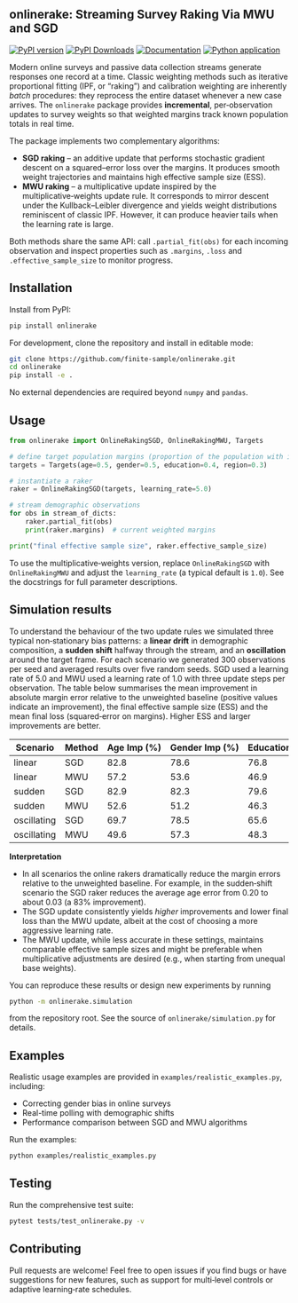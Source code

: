 ## onlinerake: Streaming Survey Raking Via MWU and SGD

[![PyPI version](https://img.shields.io/pypi/v/onlinerake.svg)](https://pypi.org/project/onlinerake/)
[![PyPI Downloads](https://static.pepy.tech/badge/onlinerake)](https://pepy.tech/projects/onlinerake)
[![Documentation](https://img.shields.io/badge/docs-github.io-blue)](https://finite-sample.github.io/onlinerake/)
[![Python application](https://github.com/finite-sample/onlinerake/actions/workflows/tests.yml/badge.svg)](https://github.com/finite-sample/rmcp/actions/workflows/tests.yml)

Modern online surveys and passive data collection streams generate
responses one record at a time.  Classic weighting methods such as
iterative proportional fitting (IPF, or “raking”) and calibration
weighting are inherently *batch* procedures: they reprocess the entire
dataset whenever a new case arrives.  The `onlinerake` package
provides **incremental**, per‑observation updates to survey weights so
that weighted margins track known population totals in real time.

The package implements two complementary algorithms:

* **SGD raking** – an additive update that performs stochastic
  gradient descent on a squared–error loss over the margins.  It
  produces smooth weight trajectories and maintains high effective
  sample size (ESS).
* **MWU raking** – a multiplicative update inspired by the
  multiplicative‑weights update rule.  It corresponds to mirror
  descent under the Kullback–Leibler divergence and yields weight
  distributions reminiscent of classic IPF.  However, it can produce
  heavier tails when the learning rate is large.

Both methods share the same API: call `.partial_fit(obs)` for each
incoming observation and inspect properties such as `.margins`, `.loss`
and `.effective_sample_size` to monitor progress.

## Installation

Install from PyPI:

```bash
pip install onlinerake
```

For development, clone the repository and install in editable mode:

```bash
git clone https://github.com/finite-sample/onlinerake.git
cd onlinerake
pip install -e .
```

No external dependencies are required beyond `numpy` and `pandas`.

## Usage

```python
from onlinerake import OnlineRakingSGD, OnlineRakingMWU, Targets

# define target population margins (proportion of the population with indicator = 1)
targets = Targets(age=0.5, gender=0.5, education=0.4, region=0.3)

# instantiate a raker
raker = OnlineRakingSGD(targets, learning_rate=5.0)

# stream demographic observations
for obs in stream_of_dicts:
    raker.partial_fit(obs)
    print(raker.margins)  # current weighted margins

print("final effective sample size", raker.effective_sample_size)
```

To use the multiplicative‑weights version, replace
`OnlineRakingSGD` with `OnlineRakingMWU` and adjust the
`learning_rate` (a typical default is `1.0`).  See the docstrings
for full parameter descriptions.

## Simulation results

To understand the behaviour of the two update rules we simulated
three typical non‑stationary bias patterns: a **linear drift** in
demographic composition, a **sudden shift** halfway through the stream,
and an **oscillation** around the target frame.  For each scenario we
generated 300 observations per seed and averaged results over five
random seeds.  SGD used a learning rate of 5.0 and MWU used a
learning rate of 1.0 with three update steps per observation.  The
table below summarises the mean improvement in absolute margin error
relative to the unweighted baseline (positive values indicate an
improvement), the final effective sample size (ESS) and the mean final
loss (squared‑error on margins).  Higher ESS and larger improvements
are better.

| Scenario | Method | Age Imp (%) | Gender Imp (%) | Education Imp (%) | Region Imp (%) | Overall Imp (%) | Final ESS | Final Loss |
|---------|--------|-------------|---------------|------------------|---------------|----------------|---------:|-----------:|
| linear | SGD | 82.8 | 78.6 | 76.8 | 67.5 | 77.0 | 251.8 | 0.00147 |
| linear | MWU | 57.2 | 53.6 | 46.9 | 34.6 | 48.8 | 240.9 | 0.00676 |
| sudden | SGD | 82.9 | 82.3 | 79.6 | 63.5 | 79.5 | 225.5 | 0.00102 |
| sudden | MWU | 52.6 | 51.2 | 46.3 | 26.3 | 47.3 | 175.9 | 0.01235 |
| oscillating | SGD | 69.7 | 78.5 | 65.6 | 72.0 | 72.2 | 278.7 | 0.00023 |
| oscillating | MWU | 49.6 | 57.3 | 48.3 | 50.1 | 52.0 | 276.0 | 0.00048 |

**Interpretation**

* In all scenarios the online rakers dramatically reduce the margin
  errors relative to the unweighted baseline.  For example, in the
  sudden‑shift scenario the SGD raker reduces the average age error
  from 0.20 to about 0.03 (a 83% improvement).
* The SGD update consistently yields *higher* improvements and lower
  final loss than the MWU update, albeit at the cost of choosing a
  more aggressive learning rate.
* The MWU update, while less accurate in these settings, maintains
  comparable effective sample sizes and might be preferable when
  multiplicative adjustments are desired (e.g., when starting from
  unequal base weights).

You can reproduce these results or design new experiments by running

```bash
python -m onlinerake.simulation
```

from the repository root.  See the source of
`onlinerake/simulation.py` for details.

## Examples

Realistic usage examples are provided in `examples/realistic_examples.py`, including:
- Correcting gender bias in online surveys
- Real-time polling with demographic shifts  
- Performance comparison between SGD and MWU algorithms

Run the examples:

```bash
python examples/realistic_examples.py
```

## Testing

Run the comprehensive test suite:

```bash
pytest tests/test_onlinerake.py -v
```

## Contributing

Pull requests are welcome!  Feel free to open issues if you find bugs
or have suggestions for new features, such as support for multi‑level
controls or adaptive learning‑rate schedules.
